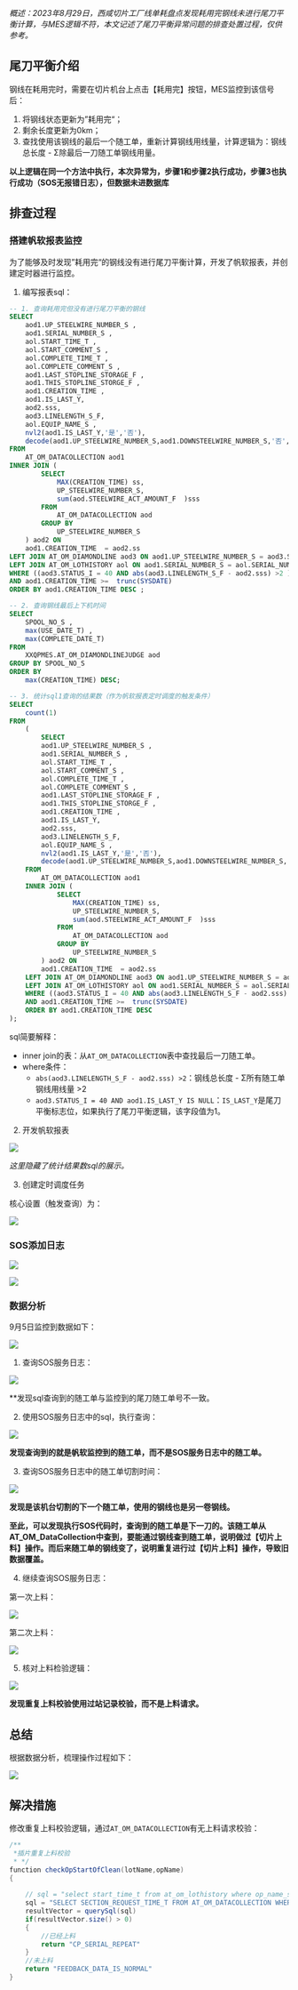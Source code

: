 *概述：2023年8月29日，西咸切片工厂线单耗盘点发现耗用完钢线未进行尾刀平衡计算，与MES逻辑不符，本文记述了尾刀平衡异常问题的排查处置过程，仅供参考。*

## 尾刀平衡介绍

钢线在耗用完时，需要在切片机台上点击【耗用完】按钮，MES监控到该信号后：

1. 将钢线状态更新为”耗用完“；
2. 剩余长度更新为0km；
3. 查找使用该钢线的最后一个随工单，重新计算钢线用线量，计算逻辑为：钢线总长度 - Σ除最后一刀随工单钢线用量。

**以上逻辑在同一个方法中执行，本次异常为，步骤1和步骤2执行成功，步骤3也执行成功（SOS无报错日志），但数据未进数据库**

## 排查过程

### 搭建帆软报表监控

为了能够及时发现”耗用完“的钢线没有进行尾刀平衡计算，开发了帆软报表，并创建定时器进行监控。

1. 编写报表sql：

```sql
-- 1. 查询耗用完但没有进行尾刀平衡的钢线
SELECT
	aod1.UP_STEELWIRE_NUMBER_S ,
	aod1.SERIAL_NUMBER_S ,
	aol.START_TIME_T ,
	aol.START_COMMENT_S ,
	aol.COMPLETE_TIME_T ,
	aol.COMPLETE_COMMENT_S ,
	aod1.LAST_STOPLINE_STORAGE_F ,
	aod1.THIS_STOPLINE_STORGE_F ,
	aod1.CREATION_TIME ,
	aod1.IS_LAST_Y,
	aod2.sss,
	aod3.LINELENGTH_S_F,
	aol.EQUIP_NAME_S ,
	nvl2(aod1.IS_LAST_Y,'是','否'),
	decode(aod1.UP_STEELWIRE_NUMBER_S,aod1.DOWNSTEELWIRE_NUMBER_S,'否','是')
FROM
	AT_OM_DATACOLLECTION aod1
INNER JOIN (
		SELECT
			MAX(CREATION_TIME) ss,
			UP_STEELWIRE_NUMBER_S,
			sum(aod.STEELWIRE_ACT_AMOUNT_F  )sss
		FROM
			AT_OM_DATACOLLECTION aod
		GROUP BY
			UP_STEELWIRE_NUMBER_S
	) aod2 ON
	aod1.CREATION_TIME  = aod2.ss
LEFT JOIN AT_OM_DIAMONDLINE aod3 ON aod1.UP_STEELWIRE_NUMBER_S = aod3.SPOOL_NO_S 
LEFT JOIN AT_OM_LOTHISTORY aol ON aod1.SERIAL_NUMBER_S = aol.SERIAL_NUMBER_S AND aol.OP_NAME_S ='section'
WHERE ((aod3.STATUS_I = 40 AND abs(aod3.LINELENGTH_S_F - aod2.sss) >2 ) OR (aod3.STATUS_I = 40 AND aod1.IS_LAST_Y IS NULL ))
AND aod1.CREATION_TIME >=  trunc(SYSDATE)
ORDER BY aod1.CREATION_TIME DESC ;

-- 2. 查询钢线最后上下机时间
SELECT
	SPOOL_NO_S ,
	max(USE_DATE_T) ,
	max(COMPLETE_DATE_T) 
FROM
	XXQPMES.AT_OM_DIAMONDLINEJUDGE aod
GROUP BY SPOOL_NO_S 
ORDER BY
	max(CREATION_TIME) DESC;

-- 3. 统计sql1查询的结果数（作为帆软报表定时调度的触发条件）
SELECT
	count(1)
FROM
	(
		SELECT
		aod1.UP_STEELWIRE_NUMBER_S ,
		aod1.SERIAL_NUMBER_S ,
		aol.START_TIME_T ,
		aol.START_COMMENT_S ,
		aol.COMPLETE_TIME_T ,
		aol.COMPLETE_COMMENT_S ,
		aod1.LAST_STOPLINE_STORAGE_F ,
		aod1.THIS_STOPLINE_STORGE_F ,
		aod1.CREATION_TIME ,
		aod1.IS_LAST_Y,
		aod2.sss,
		aod3.LINELENGTH_S_F,
		aol.EQUIP_NAME_S ,
		nvl2(aod1.IS_LAST_Y,'是','否'),
		decode(aod1.UP_STEELWIRE_NUMBER_S,aod1.DOWNSTEELWIRE_NUMBER_S,'否','是')
	FROM
		AT_OM_DATACOLLECTION aod1
	INNER JOIN (
			SELECT
				MAX(CREATION_TIME) ss,
				UP_STEELWIRE_NUMBER_S,
				sum(aod.STEELWIRE_ACT_AMOUNT_F  )sss
			FROM
				AT_OM_DATACOLLECTION aod
			GROUP BY
				UP_STEELWIRE_NUMBER_S
		) aod2 ON
		aod1.CREATION_TIME  = aod2.ss
	LEFT JOIN AT_OM_DIAMONDLINE aod3 ON aod1.UP_STEELWIRE_NUMBER_S = aod3.SPOOL_NO_S 
	LEFT JOIN AT_OM_LOTHISTORY aol ON aod1.SERIAL_NUMBER_S = aol.SERIAL_NUMBER_S AND aol.OP_NAME_S ='section'
	WHERE ((aod3.STATUS_I = 40 AND abs(aod3.LINELENGTH_S_F - aod2.sss) >2 ) OR (aod3.STATUS_I = 40 AND aod1.IS_LAST_Y IS NULL ))
	AND aod1.CREATION_TIME >=  trunc(SYSDATE)
	ORDER BY aod1.CREATION_TIME DESC
);
```

sql简要解释：

- inner join的表：从`AT_OM_DATACOLLECTION`表中查找最后一刀随工单。
- where条件：
	- `abs(aod3.LINELENGTH_S_F - aod2.sss) >2`：钢线总长度 - Σ所有随工单钢线用线量 >2
	- `aod3.STATUS_I = 40 AND aod1.IS_LAST_Y IS NULL`：`IS_LAST_Y`是尾刀平衡标志位，如果执行了尾刀平衡逻辑，该字段值为1。

2. 开发帆软报表

![](attachments/2023-09-06.png)

*这里隐藏了统计结果数sql的展示。*

3. 创建定时调度任务

核心设置（触发查询）为：

![](attachments/2023-09-06-1.png)

### SOS添加日志

![](attachments/2023-09-06-2.png)

![](attachments/2023-09-06-3.png)

### 数据分析

9月5日监控到数据如下：

![](attachments/2023-09-05-1.png)

1. 查询SOS服务日志：

![](attachments/2023-09-05-2.png)

**发现sql查询到的随工单与监控到的尾刀随工单号不一致。

2. 使用SOS服务日志中的sql，执行查询：

![](attachments/2023-09-05-3.png)

**发现查询到的就是帆软监控到的随工单，而不是SOS服务日志中的随工单。**

3. 查询SOS服务日志中的随工单切割时间：

![](attachments/2023-09-05-4.png)

**发现是该机台切割的下一个随工单，使用的钢线也是另一卷钢线。**

**至此，可以发现执行SOS代码时，查询到的随工单是下一刀的。该随工单从AT_OM_DataCollection中查到，要能通过钢线查到随工单，说明做过【切片上料】操作。而后来随工单的钢线变了，说明重复进行过【切片上料】操作，导致旧数据覆盖。**

4. 继续查询SOS服务日志：

第一次上料：

![](../../日记/attachments/2023-09-05-23.png)

第二次上料：

![](../../日记/attachments/2023-09-05-21.png)

5. 核对上料检验逻辑：

![](../../日记/attachments/2023-09-05-22.png)

**发现重复上料校验使用过站记录校验，而不是上料请求。**

## 总结

根据数据分析，梳理操作过程如下：

![](attachments/2023-09-06-4.png)


## 解决措施

修改重复上料校验逻辑，通过`AT_OM_DATACOLLECTION`有无上料请求校验：

```java
/**      
 *插片重复上料校验   
 * */
function checkOpStartOfClean(lotName,opName)
{
    
    // sql = "select start_time_t from at_om_lothistory where op_name_s = '"+opName+"' and serial_number_s = '"+lotName+"' and start_time_t is not null"//旧校验逻辑
    sql = "SELECT SECTION_REQUEST_TIME_T FROM AT_OM_DATACOLLECTION WHERE SERIAL_NUMBER_S ='" + lotName + "' AND SECTION_REQUEST_TIME_T IS NOT NULL "//新校验逻辑
    resultVector = querySql(sql)
    if(resultVector.size() > 0)
    {
        //已经上料
        return "CP_SERIAL_REPEAT"
    }
    //未上料
    return "FEEDBACK_DATA_IS_NORMAL" 
}
```

